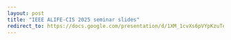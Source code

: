 ```yaml
---
layout: post
title: "IEEE ALIFE-CIS 2025 seminar slides"
redirect_to: https://docs.google.com/presentation/d/1XM_1cvXs6pVYpKzuTeSV8r_rLwNHncmAg3Jye4AjcjA
---
```

